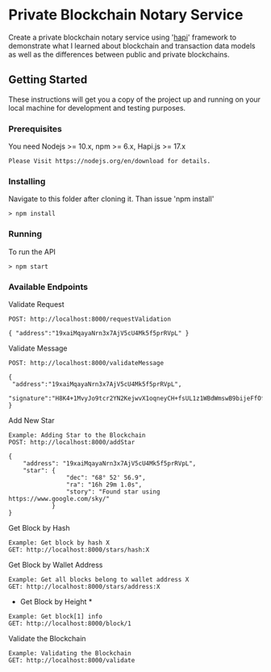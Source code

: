 # Private Blockchain Notary Service

Create a private blockchain notary service using '[hapi](http://hapijs.com)' framework to demonstrate what I learned about blockchain and transaction data models as well as the differences between public and private blockchains.

## Getting Started

These instructions will get you a copy of the project up and running on your local machine for development and testing purposes.

### Prerequisites

You need Nodejs >= 10.x, npm >= 6.x, Hapi.js >= 17.x

```
Please Visit https://nodejs.org/en/download for details.
```

### Installing

Navigate to this folder after cloning it. Than issue 'npm install'

```
> npm install
```

### Running 

To run the API
```
> npm start
```

### Available Endpoints

Validate Request

```
POST: http://localhost:8000/requestValidation

{ "address":"19xaiMqayaNrn3x7AjV5cU4Mk5f5prRVpL" }
```

Validate Message

```
POST: http://localhost:8000/validateMessage

{
 "address":"19xaiMqayaNrn3x7AjV5cU4Mk5f5prRVpL",
 "signature":"H8K4+1MvyJo9tcr2YN2KejwvX1oqneyCH+fsUL1z1WBdWmswB9bijeFfOfMqK68kQ5RO6ZxhomoXQG3fkLaBl+Q="
}
```

Add New Star

```
Example: Adding Star to the Blockchain
POST: http://localhost:8000/addStar

{
    "address": "19xaiMqayaNrn3x7AjV5cU4Mk5f5prRVpL",
    "star": {
                "dec": "68° 52' 56.9",
                "ra": "16h 29m 1.0s",
                "story": "Found star using https://www.google.com/sky/"
            }
}
```

Get Block by Hash

```
Example: Get block by hash X
GET: http://localhost:8000/stars/hash:X
```

Get Block by Wallet Address

```
Example: Get all blocks belong to wallet address X
GET: http://localhost:8000/stars/address:X
```

* Get Block by Height *

```
Example: Get block[1] info
GET: http://localhost:8000/block/1
```

Validate the Blockchain

```
Example: Validating the Blockchain
GET: http://localhost:8000/validate
```

